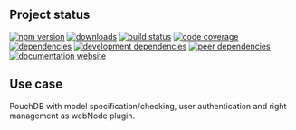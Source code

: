 <!-- #!/usr/bin/env markdown
-*- coding: utf-8 -*-
region header
Copyright Torben Sickert 16.12.2012

License
   This library written by Torben Sickert stand under a creative commons
   naming 3.0 unported license.
   see http://creativecommons.org/licenses/by/3.0/deed.de
endregion -->

Project status
--------------

[![npm version](https://badge.fury.io/js/databasewebnodeplugin.svg)](https://www.npmjs.com/package/databasewebnodeplugin)
[![downloads](https://img.shields.io/npm/dy/databasewebnodeplugin.svg)](https://www.npmjs.com/package/databasewebnodeplugin)
[![build status](https://travis-ci.org/thaibault/databaseWebNodePlugin.svg?branch=master)](https://travis-ci.org/thaibault/databaseWebNodePlugin)
[![code coverage](https://coveralls.io/repos/github/thaibault/clientNode/badge.svg)](https://coveralls.io/github/thaibault/clientNode)
[![dependencies](https://img.shields.io/david/thaibault/databasewebnodeplugin.svg)](https://david-dm.org/thaibault/databasewebnodeplugin)
[![development dependencies](https://img.shields.io/david/dev/thaibault/databasewebnodeplugin.svg)](https://david-dm.org/thaibault/databasewebnodeplugin?type=dev)
[![peer dependencies](https://img.shields.io/david/peer/thaibault/databasewebnodeplugin.svg)](https://david-dm.org/thaibault/databasewebnodeplugin?type=peer)
[![documentation website](https://img.shields.io/website-up-down-green-red/http/torben.website/databaseWebNodePlugin.svg?label=documentation-website)](http://torben.website/databaseWebNodePlugin)

Use case
--------

PouchDB with model specification/checking, user authentication and right
management as webNode plugin.

<!-- region vim modline
vim: set tabstop=4 shiftwidth=4 expandtab:
vim: foldmethod=marker foldmarker=region,endregion:
endregion -->
